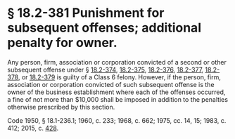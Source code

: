 # § 18.2-381 Punishment for subsequent offenses; additional penalty for owner.

<p>Any person, firm, association or corporation convicted of a second or other subsequent offense under § <a href='http://law.lis.virginia.gov/vacode/18.2-374/'>18.2-374</a>, <a href='http://law.lis.virginia.gov/vacode/18.2-375/'>18.2-375</a>, <a href='http://law.lis.virginia.gov/vacode/18.2-376/'>18.2-376</a>, <a href='http://law.lis.virginia.gov/vacode/18.2-377/'>18.2-377</a>, <a href='http://law.lis.virginia.gov/vacode/18.2-378/'>18.2-378</a>, or <a href='http://law.lis.virginia.gov/vacode/18.2-379/'>18.2-379</a> is guilty of a Class 6 felony. However, if the person, firm, association or corporation convicted of such subsequent offense is the owner of the business establishment where each of the offenses occurred, a fine of not more than $10,000 shall be imposed in addition to the penalties otherwise prescribed by this section.</p><p>Code 1950, § 18.1-236.1; 1960, c. 233; 1968, c. 662; 1975, cc. 14, 15; 1983, c. 412; 2015, c. <a href='http://lis.virginia.gov/cgi-bin/legp604.exe?151+ful+CHAP0428'>428</a>.</p>